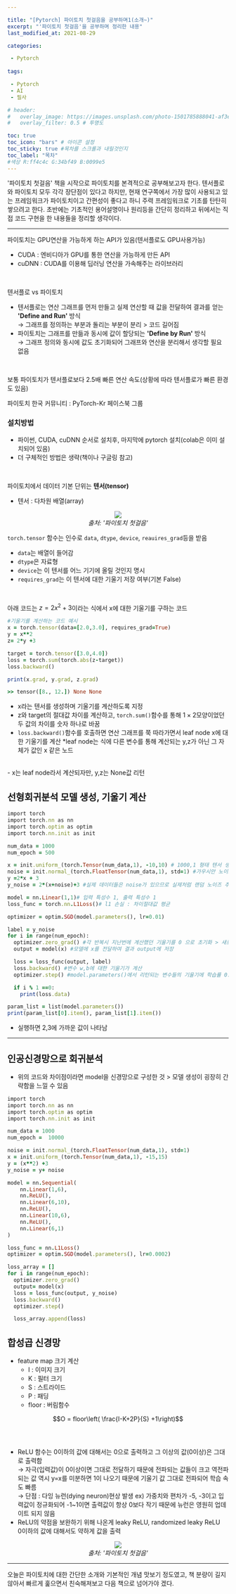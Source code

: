 ```yaml
---

title: "[Pytorch] 파이토치 첫걸음을 공부하며1(소개~)"
excerpt: "'파이토치 첫걸음'을 공부하며 정리한 내용"
last_modified_at: 2021-08-29

categories: 

 - Pytorch
 
tags:

 - Pytorch
 - AI
 - 필사

# header:
#   overlay_image: https://images.unsplash.com/photo-1501785888041-af3ef285b470?ixlib=rb-1.2.1&ixid=eyJhcHBfaWQiOjEyMDd9&auto=format&fit=crop&w=1350&q=80
#   overlay_filter: 0.5 # 투명도

toc: true
toc_icon: "bars" # 아이콘 설정
toc_sticky: true #목차를 스크롤과 내릴것인지
toc_label: "목차"
#색상 R:ff4c4c G:34bf49 B:0099e5
---
```


'파이토치 첫걸음' 책을 시작으로 파이토치를 본격적으로 공부해보고자 한다. 텐서플로와 파이토치 모두 각각 장단점이 있다고 하지만, 현재 연구쪽에서 가장 많이 사용되고 있는 프레임워크가 파이토치이고 간편성이 좋다고 하니 주력 프레임워크로 기초를 탄탄히 쌓으려고 한다.
초반에는 기초적인 용어설명이나 원리등을 간단히 정리하고 뒤에서는 직접 코드 구현을 한 내용들을 정리할 생각이다.
- - -

파이토치는 GPU연산을 가능하게 하는 API가 있음(텐서플로도 GPU사용가능)  
- CUDA : 엔비디아가 GPU를 통한 연산을 가능하게 만든 API  
- cuDNN : CUDA를 이용해 딥러닝 연산을 가속해주는 라이브러리
<br/>
  
텐서플로 vs 파이토치
- 텐서플로는 연산 그래프를 먼저 만들고 실제 연산할 때 값을 전달하여 결과를 얻는 **'Define and Run'** 방식  
→ 그래프를 정의하는 부분과 돌리는 부분이 분리 > 코드 길어짐
- 파이토치는 그래프를 만듦과 동시에 값이 할당되는 **'Define by Run'** 방식  
→ 그래프 정의와 동시에 값도 초기화되어 그래프와 연산을 분리해서 생각할 필요 없음  
<br/>

보통 파이토치가 텐서플로보다 2.5배 빠른 연산 속도(상황에 따라 텐서플로가 빠른 환경도 있음)

파이토치 한국 커뮤니티 : PyTorch-Kr 페이스북 그룹

### 설치방법
- 파이썬, CUDA, cuDNN 순서로 설치후, 마지막에 pytorch 설치(colab은 이미 설치되어 있음)
- 더 구체적인 방법은 생략(책이나 구글링 참고)
<br/>

파이토치에서 데이터 기본 단위는 **텐서(tensor)**  
* 텐서 : 다차원 배열(array)
<p align="center">
<img src="https://user-images.githubusercontent.com/73866596/131255267-27357f6a-8a31-4e99-b8e6-571fe01bb26f.png"><br/>
<em>출처: '파이토치 첫걸음'</em>
</p>

`torch.tensor` 함수는 인수로 `data`, `dtype`, `device`, `reauires_grad`등을 받음  
- `data`는 배열이 들어감
- `dtype`은 자료형
- `device`는 이 텐서를 어느 기기에 올릴 것인지 명시
- `requires_grad`는 이 텐서에 대한 기울기 저장 여부(기본 False)
<br/>

아래 코드는 $z= 2x^2 + 3$이라는 식에서 x에 대한 기울기를 구하는 코드
```ruby
#기울기를 계산하는 코드 예시
x = torch.tensor(data=[2.0,3.0], requires_grad=True) 
y = x**2
z= 2*y +3

target = torch.tensor([3.0,4.0])
loss = torch.sum(torch.abs(z-target))
loss.backward()

print(x.grad, y.grad, z.grad)

>> tensor([8., 12.]) None None
```
- x라는 텐서를 생성하며 기울기를 계산하도록 지정
- z와 target의 절대값 차이를 계산하고, `torch.sum()`함수를 통해 $1 \times 2$모양이었던 두 값의 차이를 숫자 하나로 바꿈
- `loss.backward()`함수를 호출하면 연산 그래프를 쭉 따라가면서 leaf node x에 대한 기울기를 계산
*leaf node는 식에 다른 변수를 통해 계산되는 y,z가 아닌 그 자체가 값인 x 같은 노드
<br/>
- x는 leaf node라서 계산되자만, y,z는 None값 리턴

## 선형회귀분석 모델 생성, 기울기 계산

```ruby
import torch
import torch.nn as nn
import torch.optim as optim
import torch.nn.init as init

num_data = 1000
num_epoch = 500

x = init.uniform_(torch.Tensor(num_data,1), -10,10) # 1000,1 형태 텐서 생성후-10~10으로 uniform하게 초기화
noise = init.normal_(torch.FloatTensor(num_data,1), std=1) #가우시안 노이즈 평균 0(생략), 표준편차 1
y =2*x + 3
y_noise = 2*(x+noise)+3 #실제 데이터들은 noise가 있으므로 실제처럼 랜덤 노이즈 추가

model = nn.Linear(1,1)# 입력 특성수 1, 출력 특성수 1
loss_func = torch.nn.L1Loss()# l1 손실 : 차이절대값 평균

optimizer = optim.SGD(model.parameters(), lr=0.01) 

label = y_noise
for i in range(num_epoch):
  optimizer.zero_grad() #각 반복시 지난번에 계산했던 기울기를 0 으로 초기화 > 새로운 가중치와 편차에 대해서 새로운 기술기를 구할 수 있음
  output = model(x) #모델에 x를 전달하여 결과 output에 저장

  loss = loss_func(output, label)
  loss.backward() #변수 w,b에 대한 기울기가 계산
  optimizer.step() #model.parameters()에서 리턴되는 변수들의 기울기에 학습률 0.01을 곱하여 빼줌으로써 업데이트

  if i % 1 ==0:
    print(loss.data)

param_list = list(model.parameters())
print(param_list[0].item(), param_list[1].item())
```
- 실행하면 2,3에 가까운 값이 나타남

***

## 인공신경망으로 회귀분석

- 위의 코드와 차이점이라면 model을 신경망으로 구성한 것 > 모델 생성이 굉장히 간략함을 느낄 수 있음

```ruby
import torch
import torch.nn as nn
import torch.optim as optim
import torch.nn.init as init

num_data = 1000
num_epoch =  10000

noise = init.normal_(torch.FloatTensor(num_data,1), std=1)
x = init.uniform_(torch.Tensor(num_data,1), -15,15)
y = (x**2) +3
y_noise = y+ noise

model = nn.Sequential(
    nn.Linear(1,6),
    nn.ReLU(),
    nn.Linear(6,10),
    nn.ReLU(),
    nn.Linear(10,6),
    nn.ReLU(),
    nn.Linear(6,1)
)

loss_func = nn.L1Loss()
optimizer = optim.SGD(model.parameters(), lr=0.0002)

loss_array = []
for i in range(num_epoch):
  optimizer.zero_grad()
  output= model(x)
  loss = loss_func(output, y_noise)
  loss.backward()
  optimizer.step()

  loss_array.append(loss)

```

## 합성곱 신경망
- feature map 크기 계산
    * I : 이미지 크기
    * K : 필터 크기
    * S : 스트라이드
    * P : 패딩
    * floor : 버림함수  

$$O = floor\left( \frac{I-K+2P}{S} +1\right)$$  
<br/>

- ReLU 함수는 0이하의 값에 대해서는 0으로 출력하고 그 이상의 값(0이상)은 그대로 출력함  
→ 자극(입력값)이 0이상이면 그대로 전달하기 때문에 전파되는 값들이 크고 역전파되는 값 역시 y=x를 미분하면 1이 나오기 때문에 기울기 값 그대로 전파되어 학습 속도 빠름  
→ 단점 : 다잉 뉴런(dying neuron)현상 발생 ex) 가중치와 편차가 -5, -3이고 입력값이 정규화되어 -1~1이면 출력값이 항상 0보다 작기 때문에 뉴런은 영원히 업데이트 되지 않음  
- ReLU의 약점을 보완하기 위해 나온게 leaky ReLU, randomized leaky ReLU  
0이하의 값에 대해서도 약하게 값을 출력

<p align="center">
<img src="https://user-images.githubusercontent.com/73866596/131258637-2540469d-0d1f-4994-aa05-a54dbf7a5c02.png"><br/>
<em>출처: '파이토치 첫걸음'</em>
</p>

- - -
오늘은 파이토치에 대한 간단한 소개와 기본적인 개념 맛보기 정도였고, 책 분량이 길지 않아서 빠르게 훑으면서 친숙해져보고 다음 책으로 넘어가야 겠다.